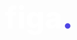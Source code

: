<p align="center">
    <br><br>
    <a class="logo">figa<span>.</span></a>
</p>

<style>
    .logo {
        -webkit-text-size-adjust: 100%;
        tab-size: 4;
        font-family: inherit;
        --tw-bg-opacity: 1;
        box-sizing: border-box;
        border-width: 0;
        border-style: solid;
        border-color: #e2e8f0;
        --tw-shadow: 0 0 #0000;
        --tw-ring-inset: var(--tw-empty,/*!*/ /*!*/);
        --tw-ring-offset-width: 0px;
        --tw-ring-offset-color: #fff;
        --tw-ring-color: rgba(14, 165, 233, 0.5);
        --tw-ring-offset-shadow: 0 0 #0000;
        --tw-ring-shadow: 0 0 #0000;
        text-decoration: inherit;
        /*display: flex;*/
        align-items: center;
        font-weight: 800;
        font-size: 5rem;
        line-height: 1;
        position: relative;
        user-select: none;
        width: auto;
        /*height: 200px;*/
        z-index: 10;
        --tw-text-opacity: 1;
        color: rgba(255, 255, 255, var(--tw-text-opacity));

    }

    .logo > span {
        -webkit-text-size-adjust: 100%;
        tab-size: 4;
        font-family: inherit;
        --tw-bg-opacity: 1;
        font-weight: 800;
        font-size: 5rem;
        line-height: 1;
        user-select: none;
        box-sizing: border-box;
        border-width: 0;
        border-style: solid;
        border-color: #e2e8f0;
        --tw-shadow: 0 0 #0000;
        --tw-ring-inset: var(--tw-empty,/*!*/ /*!*/);
        --tw-ring-offset-width: 0px;
        --tw-ring-offset-color: #fff;
        --tw-ring-color: rgba(14, 165, 233, 0.5);
        --tw-ring-offset-shadow: 0 0 #0000;
        --tw-ring-shadow: 0 0 #0000;
        --tw-text-opacity: 1;
        color: rgba(79, 70, 229, var(--tw-text-opacity));
    }
</style>
